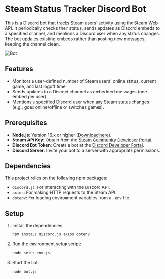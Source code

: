 # Steam Status Tracker Discord Bot

This is a Discord bot that tracks Steam users' activity using the Steam Web API. It periodically checks their status, sends updates as Discord embeds to a specified channel, and mentions a Discord user when any status changes. The bot updates existing embeds rather than posting new messages, keeping the channel clean.

![Bot](https://imgur.com/xCeXaMk)

## Features
- Monitors a user-defined number of Steam users' online status, current game, and last logoff time.
- Sends updates to a Discord channel as embedded messages (one embed per user).
- Mentions a specified Discord user when any Steam status changes (e.g., goes online/offline or switches games).

## Prerequisites
- **Node.js**: Version 16.x or higher ([Download here](https://nodejs.org/)).
- **Steam API Key**: Obtain from the [Steam Community Developer Portal](https://steamcommunity.com/dev/apikey).
- **Discord Bot Token**: Create a bot at the [Discord Developer Portal](https://discord.com/developers/applications).
- **Discord Server**: Invite your bot to a server with appropriate permissions.

## Dependencies
This project relies on the following npm packages:
- `discord.js`: For interacting with the Discord API.
- `axios`: For making HTTP requests to the Steam API.
- `dotenv`: For loading environment variables from a `.env` file.

## Setup
1. Install the dependencies:
   ```bash
   npm install discord.js axios dotenv
   ```
2. Run the environment setup script:
   ```bash
   node setup_env.js
   ```
3. Start the bot:
   ```bash
   node bot.js
   ```

